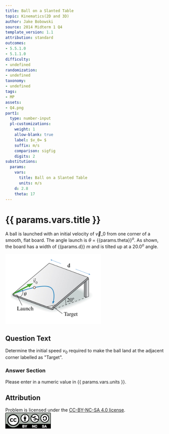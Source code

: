 ```yaml
---
title: Ball on a Slanted Table
topic: Kinematics(2D and 3D)
author: Jake Bobowski
source: 2014 Midterm 1 Q4
template_version: 1.1
attribution: standard
outcomes:
- 5.5.1.0
- 5.1.1.0
difficulty:
- undefined
randomization:
- undefined
taxonomy:
- undefined
tags:
- MP
assets:
- Q4.png
part1:
  type: number-input
  pl-customizations:
    weight: 1
    allow-blank: true
    label: $v_0= $
    suffix: m/s
    comparison: sigfig
    digits: 2
substitutions:
  params:
    vars:
      title: Ball on a Slanted Table
      units: m/s
    d: 2.8
    theta: 17
---
```

# {{ params.vars.title }}
A ball is launched with an initial velocity of $\vec{v}\_0$ from one corner of a smooth, flat board.
The angle launch is $\theta$ = {{params.theta}}$^o$.
As shown, the board has a width of {{params.d}} $m$ and is tilted up at a 20.0$^o$ angle.

<img src="Q4.png" width=300 alt="A table of width d is slanted at 20 degrees. A ball is launched from the bottom left corner towards the bottom right corner at and angle theta." >

## Question Text

Determine the initial speed $v_0$ required to make the ball land at the adjacent corner labelled as "Target".

### Answer Section

Please enter in a numeric value in {{ params.vars.units }}.

## Attribution

Problem is licensed under the [CC-BY-NC-SA 4.0 license](https://creativecommons.org/licenses/by-nc-sa/4.0/).<br> ![The Creative Commons 4.0 license requiring attribution-BY, non-commercial-NC, and share-alike-SA license.](https://raw.githubusercontent.com/firasm/bits/master/by-nc-sa.png)